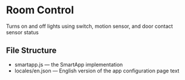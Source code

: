 # Room Control

Turns on and off lights using switch, motion sensor, and door contact sensor status

## File Structure

* smartapp.js &mdash; the SmartApp implementation
* locales/en.json &mdash; English version of the app configuration page text
